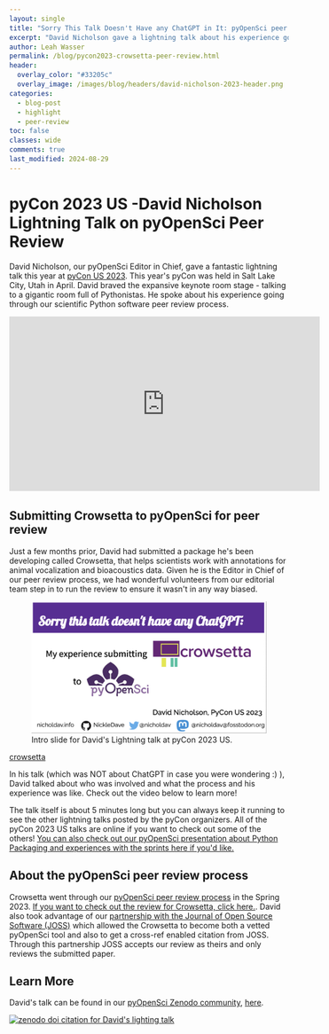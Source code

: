 ```yaml
---
layout: single
title: "Sorry This Talk Doesn't Have any ChatGPT in It: pyOpenSci peer review of Crowsetta "
excerpt: "David Nicholson gave a lightning talk about his experience going through the pyOpenSci peer review process with his Python package called Crowsetta. Learn more about the people involved in peer review and watch the 5 minute video here."
author: Leah Wasser
permalink: /blog/pycon2023-crowsetta-peer-review.html
header:
  overlay_color: "#33205c"
  overlay_image: /images/blog/headers/david-nicholson-2023-header.png
categories:
  - blog-post
  - highlight
  - peer-review
toc: false
classes: wide
comments: true
last_modified: 2024-08-29
---
```


# pyCon 2023 US -David Nicholson Lightning Talk on pyOpenSci Peer Review

David Nicholson, our pyOpenSci Editor in Chief, gave a fantastic lightning talk this year at [pyCon US 2023](https://us.pycon.org/2023/). This year's pyCon was held in Salt Lake City, Utah in April. David braved the expansive keynote room stage - talking to a gigantic room full of Pythonistas. He spoke about his experience going through our scientific Python software peer review process.

<iframe width="560" height="315" src="https://www.youtube.com/embed/54q_cPCNNS8?start=1083" title="YouTube video player" frameborder="0" allow="accelerometer; autoplay; clipboard-write; encrypted-media; gyroscope; picture-in-picture; web-share" allowfullscreen></iframe>

## Submitting Crowsetta to pyOpenSci for peer review

Just a few months prior, David had submitted a package he's been developing called Crowsetta, that helps scientists work with annotations for animal vocalization and bioacoustics data. Given he is the Editor in Chief of our peer review process, we had wonderful volunteers from our editorial team step in to run the review to ensure it wasn't in any way biased.

<figure>
    <a href="/images/talks/intro-slide-david-nicholson-crowsetta-lightning-pycon2023.png">
    <img src="/images/talks/intro-slide-david-nicholson-crowsetta-lightning-pycon2023.png" style="max-width:100%" alt="Image showing the title slide of David's talk. At the top is says - Sorry this talk doesn't have any ChatGPT. It then says my experience submitting to pyOpenSci. At the bottom you can see david's website (nicholdav.info), github NickleDave, Twitter nicholdav and mastodon account nicholdav@fosstodon.org">
    </a>
    <figcaption>Intro slide for David's Lightning talk at pyCon 2023 US.
    </figcaption>
</figure>

[crowsetta](https://github.com/vocalpy/crowsetta)

In his talk (which was NOT about ChatGPT in case you were wondering :) ), David talked about who was involved and what the process and his experience was like. Check out the video below to learn more!

The talk itself is about 5 minutes long but you can always keep it running to see the other lightning talks posted by the pyCon organizers. All of the pyCon 2023 US talks are online if you want to check out some of the others! [You can also check out our
pyOpenSci presentation about Python Packaging and experiences with the sprints here if you'd like.](pycon-2023-packaging-presentation-sprints-leah-wasser.html)

## About the pyOpenSci peer review process

Crowsetta went through our [pyOpenSci peer review process](https://www.pyopensci.org/about-peer-review/) in the Spring 2023. [If you want to check out the review for Crowsetta, click here.](https://github.com/pyOpenSci/software-submission/issues/68). David also took advantage of our [partnership with the Journal of Open Source Software (JOSS)](https://www.pyopensci.org/software-peer-review/partners/joss.html) which allowed the Crowsetta to become both a vetted pyOpenSci tool and also to get a cross-ref enabled citation from JOSS. Through this partnership JOSS accepts our review as theirs and only reviews the submitted paper.

## Learn More

David's talk can be found in our [pyOpenSci Zenodo community](https://zenodo.org/communities/pyopensci/?page=1&size=20), [here](https://zenodo.org/record/8033167).

[![zenodo doi citation for David's lighting talk](https://zenodo.org/badge/DOI/10.5281/zenodo.8033167.svg)](https://doi.org/10.5281/zenodo.8033167)
